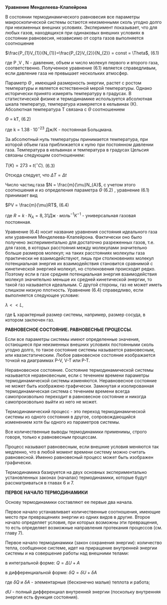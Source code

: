 **Уравнение Менделеева-Клапейрона**

В состоянии термодинамического равновесия все параметры макроскопической системы остаются неизменными сколь угодно долго при неизменных внешних условиях. Эксперимент показывает, что для любых газов, находящихся при одинаковых внешних условиях в состоянии равновесия, независимо от сорта газов выполняется соотношение

$\frac{P_{1}V_{1}}{N_{1}}=\frac{P_{2}V_{2}}{N_{2}} = const = \Theta$,  (6.1)

где P ,V , N - давление, объем и число молекул первого и второго газа, соответственно. Полученное уравнение (6.1) является справедливым, если давление газа не превышает нескольких атмосфер.

Параметр  $\Theta$ , имеющий размерность энергии, растет с ростом температуры и является естественной мерой температуры. Однако исторически принято измерять температуру в градусах. В статистической физике и термодинамике используется абсолютная шкала температур, температура измеряется в кельвинах (К). Абсолютная температура Т связана с $\Theta$ соотношением 

$\Theta$ = kT,  (6.2)

где k = $1.38\cdot 10^{-23}$ Дж/К - постоянная Больцмана.

За абсолютный нуль температуры принимается температура, при которой объем газа приближается к нулю при постоянном давлении газа. Температура в кельвинах и температура в градусах Цельсия связаны следующим соотношением:

$T(K) = 273+t(^{\circ }C)$. (6.3)

Отсюда следует, что $\Delta T=\Delta t$ 

Число частиц газа $N = \frac{m}{\mu}N_{А}$, с учетом этого соотношения и из определения параметра $\Theta$ (6.2) , уравнение (6.1) принимает вид

$PV = \frac{m}{\mu}RT$, (6.4)

где $R = k\cdot N_{A} = 8,31Дж\cdot моль^{-1}К^{-1}$ - универсальная газовая постоянная.

Уравнение (6.4) носит название уравнения состояния идеального газа или уравнения Менделеева-Клапейрона. Фактически оно было получено экспериментально для достаточно разреженных газов, т.е. для газов, в которых расстояния между молекулами значительно больше размеров молекул; на таких расстояниях молекулы газа практически не взаимодействуют, лишь при столкновениях молекул потенциальная энергия их взаимодействия становится сравнимой с кинетической энергией молекул, но столкновения происходят редко. Поэтому если в газе средняя потенциальная энергия взаимодействия молекул значительно меньше их средней кинетической энергии, то такой газ называется идеальным. С другой стороны, газ не может иметь слишком низкую плотность. Уравнение (6.4) справедливо, если выполняется следующее условие:

$\lambda \lt \lt L$,

где **L** характерный размер системы, например, размер сосуда, в котором заключен газ.

**РАВНОВЕСНОЕ СОСТОЯНИЕ. РАВНОВЕСНЫЕ ПРОЦЕССЫ.**

Если все параметры системы имеют определенные значения, остающиеся при неизменных внешних условиях постоянными сколь угодно долго, то такое состояние системы называется равновесным, или квазистатическим. Любое равновесное состояние изображается точкой на диаграммах P-V, V-T или P-T.

Неравновесное состояние. Состояние термодинамической системы называется неравновесным, если c течением времени параметры термодинамической системы изменяются. Неравновесное состояние не может быть изображено графически. Замкнутая и изолированная термодинамическая система c течением времени всегда самопроизвольно переходит в равновесное состояние и никогда самопроизвольно выйти из него не может.

Термодинамический процесс - это переход термодинамической системы из одного состояния в другое, сопровождающийся изменением хотя бы одного из параметров системы.

Все количественные выводы термодинамики применимы, строго говоря, только к равновесным процессам.

Процесс называют равновесным, если внешние условия меняются так медленно, что в любой момент времени систему можно считать равновесной. Именно равновесный процесс может быть изображен графически.

Термодинамика базируется на двух основных экспериментально установленных законах (началах) термодинамики, которые будут рассматриваться в главах 6 и 7.

**ПЕРВОЕ НАЧАЛО ТЕРМОДИНАМИКИ**

Основу термодинамики составляют ее первые два начала.

Первое начало устанавливает количественные соотношения, имеющие место при превращениях энергии из одних видов в другие. Второе начало определяет условия, при которых возможны эти превращения, то есть определяет возможные направления протекания процессов (см. главу 7).

Первое начало термодинамики (закон сохранения энергии): количество тепла, сообщенное системе, идет на приращение внутренней энергии системы и на совершение работы над внешними телами:

в интегральной форме:  $Q=\Delta U + A$ 

в дифференциальной форме: $\delta Q = \delta U + \delta A$ 

где $\delta Q$ и $\delta A$ - элементарные (бесконечно малые) теплота и работа;

$dU$ - полный дифференциал внутренней энергии (поскольку внутренняя энергия есть функция состояния).